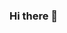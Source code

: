 ### Hi there 👋

<!--
**aloesther/aloesther** is a ✨ _special_ ✨ repository because its `README.md` (this file) appears on your GitHub profile.

Here are some ideas to get you started:

Mathematician | Data Scientist | python 
